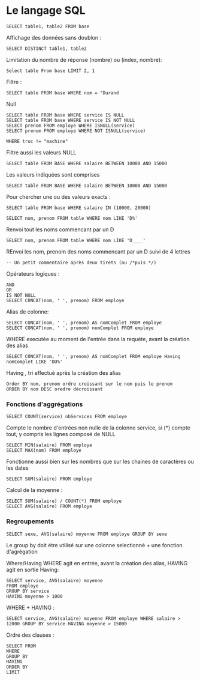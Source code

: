 # Le langage SQL

    SELECT table1, table2 FROM base


Affichage des données sans doublon :

    SELECT DISTINCT table1, table2
    

Limitation du nombre de réponse (nombre) ou (index, nombre):

    Select table From base LIMIT 2, 1
    
Filtre :

    SELECT table FROM base WHERE nom = "Durand
    
Null

    SELECT table FROM base WHERE service IS NULL
    SELECT table FROM base WHERE service IS NOT NULL
    SELECT prenom FROM employe WHERE ISNULL(service)
    SELECT prenom FROM employe WHERE NOT ISNULL(service)
    
    WHERE truc != "machine"
Filtre aussi les valeurs NULL

    SELECT table FROM BASE WHERE salaire BETWEEN 10000 AND 15000
Les valeurs indiquées sont comprises

    SELECT table FROM BASE WHERE salaire BETWEEN 10000 AND 15000
    
Pour chercher une ou des valeurs exacts :

    SELECT table FROM base WHERE salaire IN (10000, 20000)
    
    SELECT nom, prenom FROM table WHERE nom LIKE 'D%'
Renvoi tout les noms commencant par un D

    SELECT nom, prenom FROM table WHERE nom LIKE 'D____'
REnvoi les nom, prenom des noms commencant par un D suivi de 4 lettres

    -- Un petit commentaire après deux tirets (ou /*puis */)
    
Opérateurs logiques :

    AND
    OR
    IS NOT NULL
    SELECT CONCAT(nom, ' ', prenom) FROM employe

Alias de colonne:

    SELECT CONCAT(nom, ' ', prenom) AS nomComplet FROM employe
    SELECT CONCAT(nom, ' ', prenom) nomComplet FROM employe

WHERE executée au moment de l'entrée dans la requéte, avant la création des alias

    SELECT CONCAT(nom, ' ', prenom) AS nomComplet FROM employe Having nomComplet LIKE 'DU%'
    
Having , tri effectué après la création des alias

    Order BY nom, prenom ordre croissant sur le nom puis le prenom
    ORDER BY nom DESC oredre décroissant

### Fonctions d'aggrégations

    SELECT COUNT(service) nbServices FROM employe
Compte le nombre d'entrées non nulle de la colonne service, si (*) compte tout, y compris les lignes composé de NULL 

    SELECT MIN(salaire) FROM employe
    SELECT MAX(nom) FROM employe
Fonctionne aussi bien sur les nombres que sur les chaines de caractères ou les dates

    SELECT SUM(salaire) FROM employe

Calcul de la moyenne :

    SELECT SUM(salaire) / COUNT(*) FROM employe
    SELECT AVG(salaire) FROM employe
    
### Regroupements

    SELECT sexe, AVG(salaire) moyenne FROM employe GROUP BY sexe
Le group by doit étre utilisé sur une colonne selectionné + une fonction d'agrégation

Where/Having
WHERE agit en entrée, avant la création des alias, HAVING agit en sortie
Having:

    SELECT service, AVG(salaire) moyenne
    FROM employe
    GROUP BY service
    HAVING moyenne > 1000

WHERE + HAVING :

    SELECT service, AVG(salaire) moyenne FROM employe WHERE salaire > 12000 GROUP BY service HAVING moyenne > 15000

Ordre des clauses :

    SELECT FROM
    WHERE
    GROUP BY
    HAVING
    ORDER BY
    LIMIT


